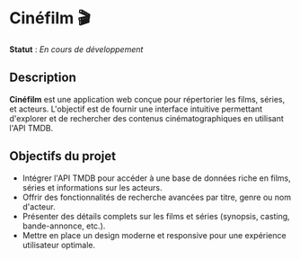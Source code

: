 # Cinéfilm 🎬

**Statut** : _En cours de développement_

## Description
**Cinéfilm** est une application web conçue pour répertorier les films, séries, et acteurs. L'objectif est de fournir une interface intuitive permettant d'explorer et de rechercher des contenus cinématographiques en utilisant l'API TMDB.

## Objectifs du projet
- Intégrer l'API TMDB pour accéder à une base de données riche en films, séries et informations sur les acteurs.
- Offrir des fonctionnalités de recherche avancées par titre, genre ou nom d'acteur.
- Présenter des détails complets sur les films et séries (synopsis, casting, bande-annonce, etc.).
- Mettre en place un design moderne et responsive pour une expérience utilisateur optimale.
